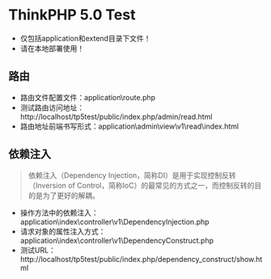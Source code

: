 
# ThinkPHP 5.0 Test

- 仅包括application和extend目录下文件！
- 请在本地部署使用！

## 路由
- 路由文件配置文件：application\route.php
- 测试路由访问地址：http://localhost/tp5test/public/index.php/admin/read.html
- 路由地址前端书写形式：application\admin\view\v1\read\index.html

## 依赖注入

> 依赖注入（Dependency Injection，简称DI）是用于实现控制反转（Inversion of Control，简称IoC）的最常见的方式之一，而控制反转的目的是为了更好的解耦。

- 操作方法中的依赖注入：application\index\controller\v1\DependencyInjection.php
- 请求对象的属性注入方式：application\index\controller\v1\DependencyConstruct.php
- 测试URL：http://localhost/tp5test/public/index.php/dependency_construct/show.html
